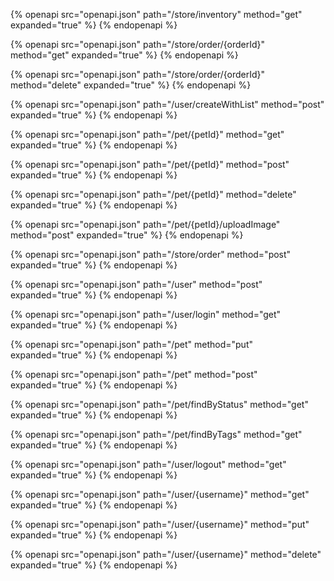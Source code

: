 {% openapi src="openapi.json" path="/store/inventory" method="get" expanded="true" %}
{% endopenapi %}

{% openapi src="openapi.json" path="/store/order/{orderId}" method="get" expanded="true" %}
{% endopenapi %}

{% openapi src="openapi.json" path="/store/order/{orderId}" method="delete" expanded="true" %}
{% endopenapi %}

{% openapi src="openapi.json" path="/user/createWithList" method="post" expanded="true" %}
{% endopenapi %}

{% openapi src="openapi.json" path="/pet/{petId}" method="get" expanded="true" %}
{% endopenapi %}

{% openapi src="openapi.json" path="/pet/{petId}" method="post" expanded="true" %}
{% endopenapi %}

{% openapi src="openapi.json" path="/pet/{petId}" method="delete" expanded="true" %}
{% endopenapi %}

{% openapi src="openapi.json" path="/pet/{petId}/uploadImage" method="post" expanded="true" %}
{% endopenapi %}

{% openapi src="openapi.json" path="/store/order" method="post" expanded="true" %}
{% endopenapi %}

{% openapi src="openapi.json" path="/user" method="post" expanded="true" %}
{% endopenapi %}

{% openapi src="openapi.json" path="/user/login" method="get" expanded="true" %}
{% endopenapi %}

{% openapi src="openapi.json" path="/pet" method="put" expanded="true" %}
{% endopenapi %}

{% openapi src="openapi.json" path="/pet" method="post" expanded="true" %}
{% endopenapi %}

{% openapi src="openapi.json" path="/pet/findByStatus" method="get" expanded="true" %}
{% endopenapi %}

{% openapi src="openapi.json" path="/pet/findByTags" method="get" expanded="true" %}
{% endopenapi %}

{% openapi src="openapi.json" path="/user/logout" method="get" expanded="true" %}
{% endopenapi %}

{% openapi src="openapi.json" path="/user/{username}" method="get" expanded="true" %}
{% endopenapi %}

{% openapi src="openapi.json" path="/user/{username}" method="put" expanded="true" %}
{% endopenapi %}

{% openapi src="openapi.json" path="/user/{username}" method="delete" expanded="true" %}
{% endopenapi %}

